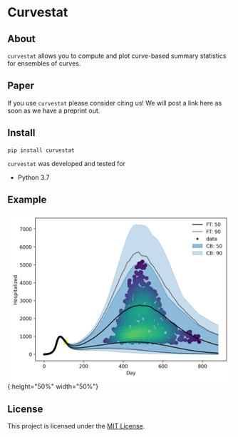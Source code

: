 # Curvestat
## About

`curvestat` allows you to compute and plot curve-based summary statistics for ensembles of curves.


## Paper

If you use `curvestat` please consider citing us! We will post a link here as soon as we have a preprint out.

## Install

    pip install curvestat

`curvestat` was developed and tested for 

* Python 3.7

## Example


![visualization example0](https://github.com/jonassjuul/curvestat/blob/master/curvestat/tests/test_outputs/all_or_nothing_full.png){:height="50%" width="50%"}

## License

This project is licensed under the [MIT License](https://github.com/jonassjuul/curvestat/curvestat/blob/master/LICENSE).
